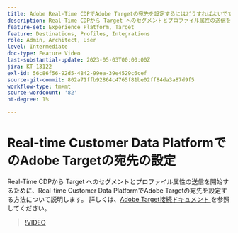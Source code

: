 ```yaml
---
title: Adobe Real-Time CDPでAdobe Targetの宛先を設定するにはどうすればよいですか？
description: Real-Time CDPから Target へのセグメントとプロファイル属性の送信を開始するために、Real-time Customer Data PlatformでAdobe Targetの宛先を設定する方法について説明します。
feature-set: Experience Platform, Target
feature: Destinations, Profiles, Integrations
role: Admin, Architect, User
level: Intermediate
doc-type: Feature Video
last-substantial-update: 2023-05-03T00:00:00Z
jira: KT-13122
exl-id: 56c86f56-92d5-4842-99ea-39e4529c6cef
source-git-commit: 802a71ffb92864c4765f81be02ff84da3a87d9f5
workflow-type: tm+mt
source-wordcount: '82'
ht-degree: 1%

---
```


# Real-time Customer Data PlatformでのAdobe Targetの宛先の設定

Real-Time CDPから Target へのセグメントとプロファイル属性の送信を開始するために、Real-time Customer Data PlatformでAdobe Targetの宛先を設定する方法について説明します。 詳しくは、[Adobe Target接続ドキュメント ](https://experienceleague.adobe.com/docs/experience-platform/destinations/catalog/personalization/adobe-target-connection.html?lang=ja) を参照してください。

>[!VIDEO](https://video.tv.adobe.com/v/3418799/?learn=on)
